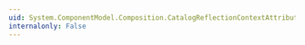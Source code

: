```yaml
---
uid: System.ComponentModel.Composition.CatalogReflectionContextAttribute.#ctor(System.Type)
internalonly: False
---
```

